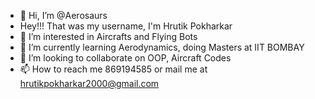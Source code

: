 - 👋 Hi, I’m @Aerosaurs
- Hey!!! That was my username, I'm Hrutik Pokharkar 
- 👀 I’m interested in Aircrafts and Flying Bots
- 🌱 I’m currently learning Aerodynamics, doing Masters at IIT BOMBAY
- 💞️ I’m looking to collaborate on OOP, Aircraft Codes
- 📫 How to reach me 869194585 or mail me at hrutikpokharkar2000@gmail.com 

<!---
Aerosaurs/Aerosaurs is a ✨ special ✨ repository because its `README.md` (this file) appears on your GitHub profile.
You can click the Preview link to take a look at your changes.
--->
